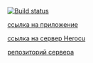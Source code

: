 [![Build status](https://ci.appveyor.com/api/projects/status/7hv6uxea9f7d7stf?svg=true)](https://ci.appveyor.com/project/Yushkevich-A-A/chat)

[ссылка на приложение](https://yushkevich-a-a.github.io/chat/)

[ссылка на сервер Herocu](https://yushkevichchat.herokuapp.com/)

[репозиторий сервера](https://github.com/Yushkevich-A-A/chat_server)